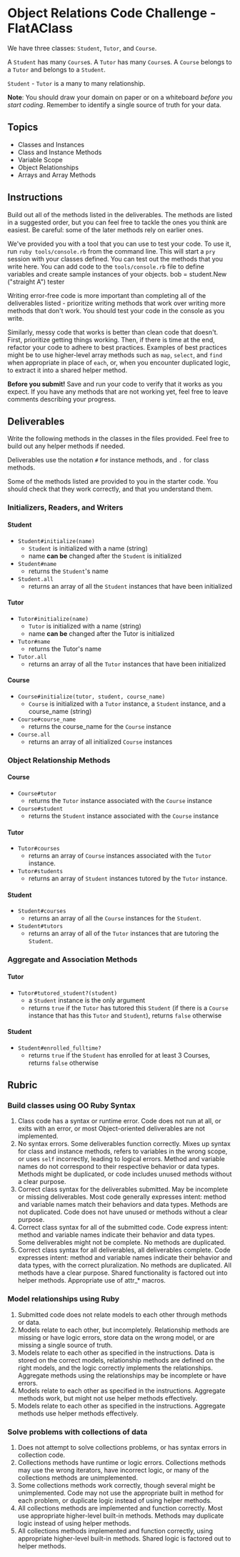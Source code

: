 # Object Relations Code Challenge - FlatAClass

We have three classes: `Student`, `Tutor`, and `Course`.


A `Student` has many `Course`s. A `Tutor` has many `Course`s. A `Course` belongs to a `Tutor` and belongs to a `Student`.

`Student` - `Tutor` is a many to many relationship.

**Note**: You should draw your domain on paper or on a whiteboard _before you start coding_. Remember to identify a single source of truth for your data.
<!--  three classes "student, tutor, course -->
<!--          student belongs to  the thruth here is course is the joiner -->
## Topics

- Classes and Instances
- Class and Instance Methods
- Variable Scope
- Object Relationships
- Arrays and Array Methods

## Instructions

<!-- To get started, run `bundle install` while inside of this directory. [X] -->

Build out all of the methods listed in the deliverables. The methods are listed in a suggested order, but you can feel free to tackle the ones you think are easiest. Be careful: some of the later methods rely on earlier ones.

<!-- **Remember!** This code challenge does not have tests. You cannot run `rspec` and you cannot run `learn`. You'll need to create your own sample instances so that you can try out your code on your own. Make sure your associations and methods work in the console before submitting. !!!!!! note to self -->

We've provided you with a tool that you can use to test your code. To use it, run `ruby tools/console.rb` from the command line. This will start a `pry` session with your classes defined. You can test out the methods that you write here. You can add code to the `tools/console.rb` file to define variables and create sample instances of your objects.
  bob = student.New ("straight A") tester

Writing error-free code is more important than completing all of the deliverables listed - prioritize writing methods that work over writing more methods that don't work. You should test your code in the console as you write.

Similarly, messy code that works is better than clean code that doesn't. First, prioritize getting things working. Then, if there is time at the end, refactor your code to adhere to best practices. Examples of best practices might be to use higher-level array methods such as `map`, `select`, and `find` when appropriate in place of `each`, or, when you encounter duplicated logic, to extract it into a shared helper method.

**Before you submit!** Save and run your code to verify that it works as you expect. If you have any methods that are not working yet, feel free to leave comments describing your progress.

## Deliverables

Write the following methods in the classes in the files provided. Feel free to build out any helper methods if needed.

Deliverables use the notation `#` for instance methods, and `.` for class methods.

Some of the methods listed are provided to you in the starter code. You should check that they work correctly, and that you understand them.

### Initializers, Readers, and Writers

#### Student

- `Student#initialize(name)`
  - `Student` is initialized with a name (string)
  - name **can be** changed after the `Student` is initialized
- `Student#name`
  - returns the `Student`'s name
- `Student.all`
  - returns an array of all the `Student` instances that have been initialized

#### Tutor

- `Tutor#initialize(name)`
  - `Tutor` is initialized with a name (string)
  - name **can be** changed after the Tutor is initialized
- `Tutor#name`
  - returns the Tutor's name
- `Tutor.all`
  - returns an array of all the `Tutor` instances that have been initialized

#### Course

- `Course#initialize(tutor, student, course_name)`
  - `Course` is initialized with a `Tutor` instance, a `Student` instance, and a course_name (string)
- `Course#course_name`
  - returns the course_name for the `Course` instance
- `Course.all`
  - returns an array of all initialized `Course` instances

### Object Relationship Methods

#### Course

- `Course#tutor`
  - returns the `Tutor` instance associated with the `Course` instance
- `Course#student`
  - returns the `Student` instance associated with the `Course` instance

#### Tutor

- `Tutor#courses`
  - returns an array of `Course` instances associated with the `Tutor` instance.
- `Tutor#students`
  - returns an array of `Student` instances tutored by the `Tutor` instance.

#### Student

- `Student#courses`
  - returns an array of all the `Course` instances for the `Student`.
- `Student#tutors`
  - returns an array of all of the `Tutor` instances that are tutoring the `Student`.

### Aggregate and Association Methods

#### Tutor

- `Tutor#tutored_student?(student)`
  - a `Student` instance is the only argument
  - returns `true` if the `Tutor` has tutored this `Student` (if there is a `Course` instance that has this `Tutor` and `Student`), returns `false` otherwise

#### Student

- `Student#enrolled_fulltime?`
   - returns `true` if the `Student` has enrolled for at least 3 Courses, returns `false` otherwise

## Rubric

### Build classes using OO Ruby Syntax

1. Class code has a syntax or runtime error. Code does not run at all, or exits with an error, or most Object-oriented deliverables are not implemented.
2. No syntax errors. Some deliverables function correctly. Mixes up syntax for class and instance methods, refers to variables in the wrong scope, or uses `self` incorrectly, leading to logical errors. Method and variable names do not correspond to their respective behavior or data types. Methods might be duplicated, or code includes unused methods without a clear purpose.
3. Correct class syntax for the deliverables submitted. May be incomplete or missing deliverables. Most code generally expresses intent: method and variable names match their behaviors and data types. Methods are not duplicated. Code does not have unused or methods without a clear purpose.
4. Correct class syntax for all of the submitted code. Code express intent: method and variable names indicate their behavior and data types. Some deliverables might not be complete. No methods are duplicated.
5. Correct class syntax for all deliverables, all deliverables complete. Code expresses intent: method and variable names indicate their behavior and data types, with the correct pluralization. No methods are duplicated. All methods have a clear purpose. Shared functionality is factored out into helper methods. Appropriate use of attr\_\* macros.

### Model relationships using Ruby

1. Submitted code does not relate models to each other through methods or data.
2. Models relate to each other, but incompletely. Relationship methods are missing or have logic errors, store data on the wrong model, or are missing a single source of truth.
3. Models relate to each other as specified in the instructions. Data is stored on the correct models, relationship methods are defined on the right models, and the logic correctly implements the relationships. Aggregate methods using the relationships may be incomplete or have errors.
4. Models relate to each other as specified in the instructions. Aggregate methods work, but might not use helper methods effectively.
5. Models relate to each other as specified in the instructions. Aggregate methods use helper methods effectively.

### Solve problems with collections of data

1. Does not attempt to solve collections problems, or has syntax errors in collection code.
2. Collections methods have runtime or logic errors. Collections methods may use the wrong iterators, have incorrect logic, or many of the collections methods are unimplemented.
3. Some collections methods work correctly, though several might be unimplemented. Code may not use the appropriate built in method for each problem, or duplicate logic instead of using helper methods.
4. All collections methods are implemented and function correctly. Most use appropriate higher-level built-in methods. Methods may duplicate logic instead of using helper methods.
5. All collections methods implemented and function correctly, using appropriate higher-level built-in methods. Shared logic is factored out to helper methods.
